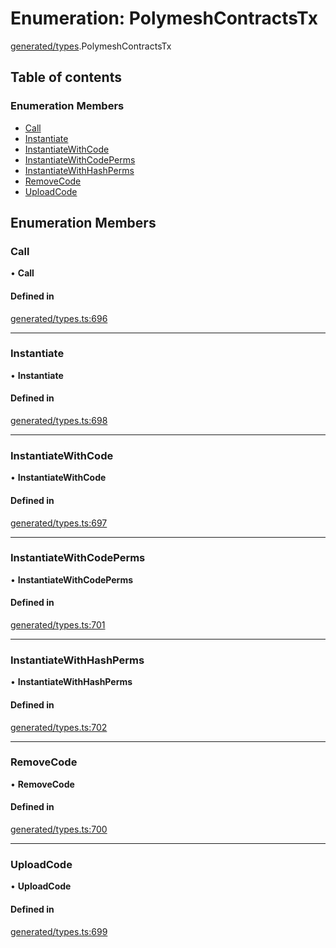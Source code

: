 # Enumeration: PolymeshContractsTx

[generated/types](../wiki/generated.types).PolymeshContractsTx

## Table of contents

### Enumeration Members

- [Call](../wiki/generated.types.PolymeshContractsTx#call)
- [Instantiate](../wiki/generated.types.PolymeshContractsTx#instantiate)
- [InstantiateWithCode](../wiki/generated.types.PolymeshContractsTx#instantiatewithcode)
- [InstantiateWithCodePerms](../wiki/generated.types.PolymeshContractsTx#instantiatewithcodeperms)
- [InstantiateWithHashPerms](../wiki/generated.types.PolymeshContractsTx#instantiatewithhashperms)
- [RemoveCode](../wiki/generated.types.PolymeshContractsTx#removecode)
- [UploadCode](../wiki/generated.types.PolymeshContractsTx#uploadcode)

## Enumeration Members

### Call

• **Call**

#### Defined in

[generated/types.ts:696](https://github.com/PolymathNetwork/polymesh-sdk/blob/299ce247/src/generated/types.ts#L696)

___

### Instantiate

• **Instantiate**

#### Defined in

[generated/types.ts:698](https://github.com/PolymathNetwork/polymesh-sdk/blob/299ce247/src/generated/types.ts#L698)

___

### InstantiateWithCode

• **InstantiateWithCode**

#### Defined in

[generated/types.ts:697](https://github.com/PolymathNetwork/polymesh-sdk/blob/299ce247/src/generated/types.ts#L697)

___

### InstantiateWithCodePerms

• **InstantiateWithCodePerms**

#### Defined in

[generated/types.ts:701](https://github.com/PolymathNetwork/polymesh-sdk/blob/299ce247/src/generated/types.ts#L701)

___

### InstantiateWithHashPerms

• **InstantiateWithHashPerms**

#### Defined in

[generated/types.ts:702](https://github.com/PolymathNetwork/polymesh-sdk/blob/299ce247/src/generated/types.ts#L702)

___

### RemoveCode

• **RemoveCode**

#### Defined in

[generated/types.ts:700](https://github.com/PolymathNetwork/polymesh-sdk/blob/299ce247/src/generated/types.ts#L700)

___

### UploadCode

• **UploadCode**

#### Defined in

[generated/types.ts:699](https://github.com/PolymathNetwork/polymesh-sdk/blob/299ce247/src/generated/types.ts#L699)
